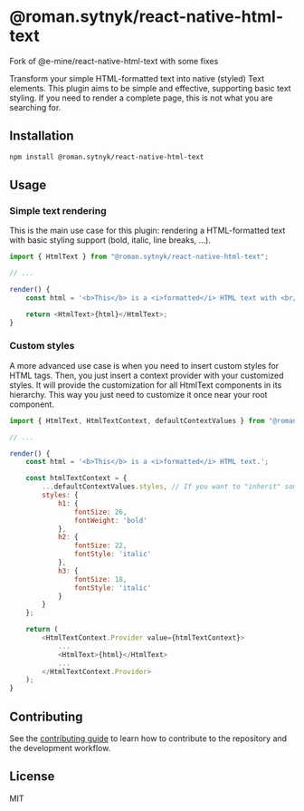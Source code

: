 # @roman.sytnyk/react-native-html-text

Fork of @e-mine/react-native-html-text with some fixes

Transform your simple HTML-formatted text into native (styled) Text elements. This plugin aims to be simple and effective, supporting basic text styling. If you need to render a complete page, this is not what you are searching for.

## Installation

```sh
npm install @roman.sytnyk/react-native-html-text
```

## Usage

### Simple text rendering

This is the main use case for this plugin: rendering a HTML-formatted text with basic styling support (bold, italic, line breaks, ...).

```js
import { HtmlText } from "@roman.sytnyk/react-native-html-text";

// ...

render() {
    const html = '<b>This</b> is a <i>formatted</i> HTML text with <br/> line <br> breaks.';

    return <HtmlText>{html}</HtmlText>;
}
```

### Custom styles

A more advanced use case is when you need to insert custom styles for HTML tags. Then, you just insert a context provider with your customized styles. It will provide the customization for all HtmlText components in its hierarchy. This way you just need to customize it once near your root component.

```js
import { HtmlText, HtmlTextContext, defaultContextValues } from "@roman.sytnyk/react-native-html-text";

// ...

render() {
    const html = '<b>This</b> is a <i>formatted</i> HTML text.';

    const htmlTextContext = {
        ...defaultContextValues.styles, // If you want to "inherit" some styles from the default ones
        styles: {
            h1: {
                fontSize: 26,
                fontWeight: 'bold'
            },
            h2: {
                fontSize: 22,
                fontStyle: 'italic'
            },
            h3: {
                fontSize: 18,
                fontStyle: 'italic'
            }
        }
    };

    return (
        <HtmlTextContext.Provider value={htmlTextContext}>
            ...
            <HtmlText>{html}</HtmlText>
            ...
        </HtmlTextContext.Provider>
    );
}
```

## Contributing

See the [contributing guide](CONTRIBUTING.md) to learn how to contribute to the repository and the development workflow.

## License

MIT
